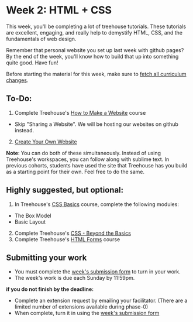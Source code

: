 # Week 2: HTML + CSS

This week, you'll be completing a lot of treehouse tutorials. These tutorials are excellent, engaging, and really help to demystify HTML, CSS, and the fundamentals of web design. 

Remember that personal website you set up last week with github pages? By the end of the week, you'll know how to build that up into something quite good. Have fun!

Before starting the material for this week, make sure to [fetch all curriculum changes](https://github.com/dev-academy-phase0/phase-0-handbook/blob/master/fetching-changes.md). 

## To-Do:

1. Complete Treehouse's [How to Make a Website](http://teamtreehouse.com/library/how-to-make-a-website) course
  - Skip "Sharing a Website". We will be hosting our websites on github instead.
2. [Create Your Own Website](./create_your_own_website)

**Note**: You can do both of these simultaneously. Instead of using Treehouse's workspaces, you can follow along with sublime text. In previous cohorts, students have used the site that Treehouse has you build as a starting point for their own. Feel free to do the same.

## Highly suggested, but optional: 

1. In Treehouse's [CSS Basics](http://teamtreehouse.com/library/css-basics) course, complete the following modules:
  - The Box Model
  - Basic Layout
2. Complete Treehouse's [CSS - Beyond the Basics](http://teamtreehouse.com/library/css-beyond-the-basics)
3. Complete Treehouse's [HTML Forms](http://teamtreehouse.com/library/html-forms) course

## Submitting your work

- You must complete the [week's submission form](http://goo.gl/forms/VZsU0WKZ6u) to turn in your work.
- The week's work is due each Sunday by 11:59pm.  

**if you do not finish by the deadline:**

- Complete an extension request by emailing your facilitator. (There are a limited number of extensions available during phase-0)
- When complete, turn it in using the [week's submission form](http://goo.gl/forms/VZsU0WKZ6u)
